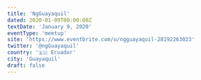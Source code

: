 ```yaml
---
title: 'NgGuayaquil'
dated: 2020-01-09T00:00:00Z
textDate: 'January 9, 2020'
eventType: 'meetup'
site: 'https://www.eventbrite.com/o/ngguayaquil-28192263023'
twitter: '@ngGuayaquil'
country: '🇪🇨 Ecuador'
city: 'Guayaquil'
draft: false
---
```

